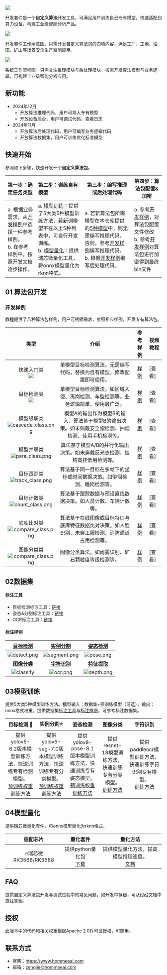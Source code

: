 ![](docs/assets/banner.png)

开发套件是一个**自定义算法**开发工具，可满足用户训练自己专有模型，快速适配到算力设备，构建工业级智能分析产品。

![](docs/assets/homepage.png)

开发套件工作示意图。只需开发自定义算法包的四项内容，满足工厂、工地、油田、矿山等场景安全生产监测应用。

![](docs/assets/homepage2.png)

系统工作流程图。只需关注推理模块与后处理模块，按需开发算法模型与业务逻辑，可构建工业级智能分析应用。



## 新功能

- 2024年12月
  - 开放算法推理代码，用户可导入专有模型
  - 开放设备后台，用户可调试代码、查看日志
- 2024年11月
  - 开放算法后处理代码，用户可编写业务逻辑代码
  - 开放算法数据集，用户可训练优化标准模型

## 快速开始

参照如下步骤，快速开发一个**自定义算法包**。

| 第一步：确定任务类型                                         | 第二步：训练自有模型                                         | 第三步：编写推理或后处理代码                                 | 第四步：算法包配置&加密                                      |
| :----------------------------------------------------------- | :----------------------------------------------------------- | ------------------------------------------------------------ | ------------------------------------------------------------ |
| a. 根据业务需求，从[开发样例](#开发样例)中选择一种参考样例。<br>b. 在参考样例中，按照开发文档逐步操作。 | a. [模型训练](#03模型训练)：提供了5大类5种模型训练方法，若新训模型不在以上5种列表中，可自行开发训练。<br>b. [模型量化](#04模型量化)：提供瑞芯微量化工具，将onnx模型量化为rknn格式。 | a. 若新算法包所需模型在本仓库提供的[5种模型](#03模型训练)中，则无需编写推理代码，否则，参考[开发样例](#开发样例)编写推理代码。<br>b. 根据[开发样例](#开发样例)编写后处理代码。 | a. 参考[开发样例](#开发样例)，对算法包配置文件修改<br>b. 参考[开发样例](#开发样例)对算法包进行加密得到最终bin文件 |

## 01 算法包开发

### 开发样例

教程提供了八种算法包样例，用户可根据需求，参照相应样例，开发专有算法包。

|                             类型                             |                             介绍                             |                   参考样例                   | 视频教程                                                     |
| :----------------------------------------------------------: | :----------------------------------------------------------: | :------------------------------------------: | ------------------------------------------------------------ |
| 快速入门类<br><img src="docs/assets/obj_class.png" style="opacity: 1;"> | 单模型目标检测算法。无需编写代码，替换为自有模型，修改配置即可使用。 |     [样例](engine/examples/quick_start)      | [查看]|
| 目标检测类<br><img src="docs/assets/obj_class.png" style="opacity: 1;"> | 单模型目标检测算法。如区域入侵、离岗检测、车型检测等。业务逻辑简单，使用最广泛。 |   [样例](engine/examples/object_detection)   | [查看] |
| 模型级联类<br>![cascade_class.png](docs/assets/cascade_class.png) | 模型A的输出作为模型B的输入，算法基于模型B的输出决策。如未佩戴安全帽检测、抽烟检测、使用手机检测等。 |   [样例](engine/examples/model_cascading)    | [查看] |
| 模型并联类<br>![para_class.png](docs/assets/para_class.png)  | 算法基于模型A/B的并行化输出决策。如未穿戴反光衣检测、挂钩高挂低用检测等。 |  [样例](engine/examples/model_parallelism)   | [查看]|
| 目标跟踪类<br>![track_class.png](docs/assets/track_class.png) | 算法基于同一目标在多帧下的坐标或时间数据决策。如徘徊检测、睡岗检测等。 |   [样例](engine/examples/object_tracking)    | [查看] |
| 目标计数类<br>![count_class.png](docs/assets/count_class.png) | 算法基于跟踪数据与预设直线数据决策。如人员计数、车辆计数等。 |   [样例](engine/examples/object_counting)    | [查看] |
| 底库比对类<br>![compare_class.png](docs/assets/compare_class.png) | 算法基于在线图像或目标特征与底库特征数据比对决策。如人脸识别、未穿工服检测、消防通道占用检测等。 | [样例](engine/examples/base_lib_comparision) | [查看] |
| 图像分类类<br>![compare_class.png](docs/assets/obj_class.png) |       图像分类算法。如雨雾识别、矿石颗粒度等级检测等。       | [样例](engine/examples/image_classification) | [查看] |

## 02数据集

#### 标注工具

- 目标检测标注工具：[链接](https://pan.baidu.com/s/1PvFf5yUyW1jwhyiDWbFDEg?pwd=0000)
- 姿态&分割标注工具：[链接](https://pan.baidu.com/s/1PXnlpoZxmtK1cThaFEj1vg?pwd=0000)
- OCR标注工具：[链接](https://pan.baidu.com/s/1UudJGGLMBX0vWYn7JAYB0g?pwd=0000)

#### 标注样例

| [**目标检测**](https://pan.baidu.com/s/1luEjFr8_SHCRHhJFSkqjcA?pwd=0000) | [**实例分割**](https://pan.baidu.com/s/1fCIEHnce3V48h6ZZtKhq0A?pwd=0000) | [**姿态检测**](https://pan.baidu.com/s/1k5FKOWfKoInTKOEuuh8uLg?pwd=0000) |
| :----------------------------------------------------------: | :----------------------------------------------------------: | :----------------------------------------------------------: |
|            ![detect.png](docs/assets/detect.png)             |           ![segment.png](docs/assets/segment.png)            |              ![pose.png](docs/assets/pose.png)               |
| [**图像分类**](https://pan.baidu.com/s/1heYpj7qgexHhIaQQ8_pDEA?pwd=0000) | [**字符识别**](https://pan.baidu.com/s/1Z9h46BJiRKqI_MKYUeoPLg?pwd=0000) | [**特征提取**](https://pan.baidu.com/s/1PHuvWME52MbeCgF3MvXTZQ?pwd=0000 ) |
|            ![classify](docs/assets/classify.png)             |               ![ocr.png](docs/assets/ocr.png)                |             ![depth.png](docs/assets/depth.png)              |

## 03模型训练

提供5大类5种模型训练方法。模型输入：数据集+预训练模型（可选），输出：onnx格式权重。提供数据集[标注工具](#标注工具)与[标注样例](#标注样例)，可参考标注数据集。

|                          目标检测 🚀                          |                          实例分割⭐                           |                           姿态检测                           |                           图像分类                           |                           字符识别                           |
| :----------------------------------------------------------: | :----------------------------------------------------------: | :----------------------------------------------------------: | :----------------------------------------------------------: | :----------------------------------------------------------: |
| 提供yolov5-6.2版本模型训练方法，快速训练专有检测模型。<br>[预训练权重](https://pan.baidu.com/s/1eGCl5q809TVYe8vh7heh3A?pwd=0000)<br>[训练方法](train/detection/yolov5/README.md) | 提供yolov5-seg-7.0版本模型训练方法，快速训练专有分割模型。<br>[预训练权重](https://pan.baidu.com/s/11XLNJquvQB8zvBla9XhXpA?pwd=0000)<br>[训练方法](train/segmentation/yolov5-seg/README.md) | 提供yolov8-pose-8.1版本模型训练方法，快速训练专有姿态模型。<br>[预训练权重](https://pan.baidu.com/s/1tsMtCUsilnOUZTt-kD--XA?pwd=0000)<br>[训练方法](train/pose/yolov8-pose/README.md) | 提供resnet-18模型训练方法，快速训练专有分类模型。<br>[训练方法](train/classify/resnet18/README.md) | 提供paddleocr模型训练方法，快速训练字符识别专有模型。<br>[训练方法](train/ocr/paddleocr) |

## 04模型量化

提供瑞芯微量化套件，将onnx模型量化为rknn格式。

|       适配芯片       |                           量化套件                           |                           量化方法                           |
| :------------------: | :----------------------------------------------------------: | :----------------------------------------------------------: |
| 🔥瑞芯微RK3568/RK3588 | 提供python量化包<br>[下载](https://pan.baidu.com/s/1AVKxKGzBEc0iBMuSMJaDJQ?pwd=0000) | 提供模型量化方法，提高模型推理速度。<br>[文档](quantization/rockchip/README.md) |


## FAQ

提供自定义算法包开发与调试过程中的常见问题，如开发中存疑，可从[FAQ](./docs/FAQ.md)文档中查找答案。

## 授权

此版本中的代码和相关权重根据Apache 2.0许可证授权，可商用。



## 联系方式

- 官网：https://www.hommeeai.com
- 邮箱：zengjie@hommeeai.com

